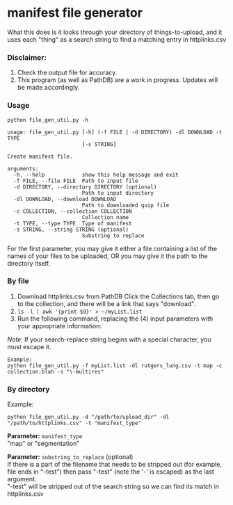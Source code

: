 # manifest file generator
What this does is it looks through your directory of things-to-upload, and it uses each "thing" as a search string to find a matching entry in httplinks.csv

### Disclaimer: 
1.  Check the output file for accuracy.
2.  This program (as well as PathDB) are a work in progress. Updates will be made accordingly.

### Usage
```
python file_gen_util.py -h

usage: file_gen_util.py [-h] (-f FILE | -d DIRECTORY) -dl DOWNLOAD -t TYPE
                        [-s STRING]

Create manifest file.

arguments:
  -h, --help            show this help message and exit
  -f FILE, --file FILE  Path to input file
  -d DIRECTORY, --directory DIRECTORY (optional)
                        Path to input directory
  -dl DOWNLOAD, --download DOWNLOAD
                        Path to downloaded quip file
  -c COLLECTION, --collection COLLECTION
                        Collection name
  -t TYPE, --type TYPE  Type of manifest
  -s STRING, --string STRING (optional)
                        Substring to replace
```

For the first parameter, you may give it either a file containing a list of the names of your files to be uploaded, OR you may give it the path to the directory itself.

### By file

1) Download httplinks.csv from PathDB
Click the Collections tab, then go to the collection, and there will be a link that says "download".
2) `ls -l | awk '{print $9}' > ~/myList.list`
3) Run the following command, replacing the (4) input parameters with your appropriate information:

*Note:* If your search-replace string begins with a special character, you must escape it.
```
Example:
python file_gen_util.py -f myList.list -dl rutgers_lung.csv -t map -c collection:blah -s "\-multires"
```
<!--
```
python file_gen_util.py -f "/path/to/myList.list" -dl "/path/to/httplinks.csv" -t "manifest_type"
```
-->


### By directory

Example:

```
python file_gen_util.py -d "/path/to/upload_dir" -dl "/path/to/httplinks.csv" -t "manifest_type"
```

**Parameter:** `manifest_type` <br>
"map" or "segmentation"

**Parameter:** `substring_to_replace` (optional)<br>
If there is a part of the filename that needs to be stripped out (for example, file ends in "-test") then pass "\-test" (note the '-' is escaped) as the last argument.<br>
"-test" will be stripped out of the search string so we can find its match in httplinks.csv
